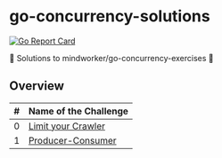 # go-concurrency-solutions

[![Go Report Card](https://goreportcard.com/badge/github.com/derekahn/go-concurrency-solutions)](https://goreportcard.com/report/github.com/derekahn/go-concurrency-solutions)

🐹 Solutions to mindworker/go-concurrency-exercises 🔀

## Overview

| #   | Name of the Challenge                                                                                     |
| --- | :-------------------------------------------------------------------------------------------------------- |
| 0   | [Limit your Crawler](https://github.com/derekahn/go-concurrency-solutions/tree/master/0-limit-crawler)    |
| 1   | [Producer-Consumer](https://github.com/derekahn/go-concurrency-solutions/tree/master/1-producer-consumer) |
